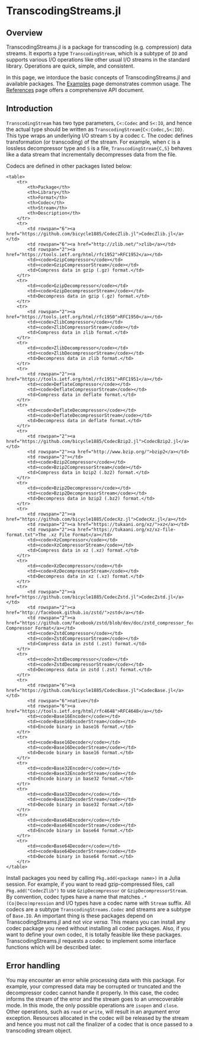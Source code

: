 TranscodingStreams.jl
=====================

Overview
--------

TranscodingStreams.jl is a package for transcoding (e.g. compression) data
streams. It exports a type `TranscodingStream`, which is a subtype of `IO` and
supports various I/O operations like other usual I/O streams in the standard
library. Operations are quick, simple, and consistent.

In this page, we intorduce the basic concepts of TranscodingStreams.jl and
available packages. The [Examples](@ref) page demonstrates common usage. The
[References](@ref) page offers a comprehensive API document.


Introduction
------------

`TranscodingStream` has two type parameters, `C<:Codec` and `S<:IO`, and hence
the actual type should be written as `TranscodingStream{C<:Codec,S<:IO}`. This
type wraps an underlying I/O stream `S` by a codec `C`. The codec defines
transformation (or transcoding) of the stream. For example, when `C` is a
lossless decompressor type and `S` is a file, `TranscodingStream{C,S}` behaves
like a data stream that incrementally decompresses data from the file.

Codecs are defined in other packages listed below:

```@raw html
<table>
    <tr>
        <th>Package</th>
        <th>Library</th>
        <th>Format</th>
        <th>Codec</th>
        <th>Stream</th>
        <th>Description</th>
    </tr>
    <tr>
        <td rowspan="6"><a href="https://github.com/bicycle1885/CodecZlib.jl">CodecZlib.jl</a></td>
        <td rowspan="6"><a href="http://zlib.net/">zlib</a></td>
        <td rowspan="2"><a href="https://tools.ietf.org/html/rfc1952">RFC1952</a></td>
        <td><code>GzipCompressor</code></td>
        <td><code>GzipCompressorStream</code></td>
        <td>Compress data in gzip (.gz) format.</td>
    </tr>
    <tr>
        <td><code>GzipDecompressor</code></td>
        <td><code>GzipDecompressorStream</code></td>
        <td>Decompress data in gzip (.gz) format.</td>
    </tr>
    <tr>
        <td rowspan="2"><a href="https://tools.ietf.org/html/rfc1950">RFC1950</a></td>
        <td><code>ZlibCompressor</code></td>
        <td><code>ZlibCompressorStream</code></td>
        <td>Compress data in zlib format.</td>
    </tr>
    <tr>
        <td><code>ZlibDecompressor</code></td>
        <td><code>ZlibDecompressorStream</code></td>
        <td>Decompress data in zlib format.</td>
    </tr>
    <tr>
        <td rowspan="2"><a href="https://tools.ietf.org/html/rfc1951">RFC1951</a></td>
        <td><code>DeflateCompressor</code></td>
        <td><code>DeflateCompressorStream</code></td>
        <td>Compress data in deflate format.</td>
    </tr>
    <tr>
        <td><code>DeflateDecompressor</code></td>
        <td><code>DeflateDecompressorStream</code></td>
        <td>Decompress data in deflate format.</td>
    </tr>
    <tr>
        <td rowspan="2"><a href="https://github.com/bicycle1885/CodecBzip2.jl">CodecBzip2.jl</a></td>
        <td rowspan="2"><a href="http://www.bzip.org/">bzip2</a></td>
        <td rowspan="2"></td>
        <td><code>Bzip2Compressor</code></td>
        <td><code>Bzip2CompressorStream</code></td>
        <td>Compress data in bzip2 (.bz2) format.</td>
    </tr>
    <tr>
        <td><code>Bzip2Decompressor</code></td>
        <td><code>Bzip2DecompressorStream</code></td>
        <td>Decompress data in bzip2 (.bz2) format.</td>
    </tr>
    <tr>
        <td rowspan="2"><a href="https://github.com/bicycle1885/CodecXz.jl">CodecXz.jl</a></td>
        <td rowspan="2"><a href="https://tukaani.org/xz/">xz</a></td>
        <td rowspan="2"><a href="https://tukaani.org/xz/xz-file-format.txt">The .xz File Format</a></td>
        <td><code>XzCompressor</code></td>
        <td><code>XzCompressorStream</code></td>
        <td>Compress data in xz (.xz) format.</td>
    </tr>
    <tr>
        <td><code>XzDecompressor</code></td>
        <td><code>XzDecompressorStream</code></td>
        <td>Decompress data in xz (.xz) format.</td>
    </tr>
    <tr>
        <td rowspan="2"><a href="https://github.com/bicycle1885/CodecZstd.jl">CodecZstd.jl</a></td>
        <td rowspan="2"><a href="http://facebook.github.io/zstd/">zstd</a></td>
        <td rowspan="2"><a href="https://github.com/facebook/zstd/blob/dev/doc/zstd_compressor_format.md">Zstandard Compressor Format</a></td>
        <td><code>ZstdCompressor</code></td>
        <td><code>ZstdCompressorStream</code></td>
        <td>Compress data in zstd (.zst) format.</td>
    </tr>
    <tr>
        <td><code>ZstdDecompressor</code></td>
        <td><code>ZstdDecompressorStream</code></td>
        <td>Decompress data in zstd (.zst) format.</td>
    </tr>
    <tr>
        <td rowspan="6"><a href="https://github.com/bicycle1885/CodecBase.jl">CodecBase.jl</a></td>
        <td rowspan="6">native</td>
        <td rowspan="6"><a href="https://tools.ietf.org/html/rfc4648">RFC4648</a></td>
        <td><code>Base16Encoder</code></td>
        <td><code>Base16EncoderStream</code></td>
        <td>Encode binary in base16 format.</td>
    </tr>
    <tr>
        <td><code>Base16Decoder</code></td>
        <td><code>Base16DecoderStream</code></td>
        <td>Decode binary in base16 format.</td>
    </tr>
    <tr>
        <td><code>Base32Encoder</code></td>
        <td><code>Base32EncoderStream</code></td>
        <td>Encode binary in base32 format.</td>
    </tr>
    <tr>
        <td><code>Base32Decoder</code></td>
        <td><code>Base32DecoderStream</code></td>
        <td>Decode binary in base32 format.</td>
    </tr>
    <tr>
        <td><code>Base64Encoder</code></td>
        <td><code>Base64EncoderStream</code></td>
        <td>Encode binary in base64 format.</td>
    </tr>
    <tr>
        <td><code>Base64Decoder</code></td>
        <td><code>Base64DecoderStream</code></td>
        <td>Decode binary in base64 format.</td>
    </tr>
</table>
```

Install packages you need by calling `Pkg.add(<package name>)` in a Julia
session. For example, if you want to read gzip-compressed files, call
`Pkg.add("CodecZlib")` to use `GzipDecompressor` or `GzipDecompressorStream`.
By convention, codec types have a name that matches `.*(Co|Deco)mpression` and
I/O types have a codec name with `Stream` suffix. All codecs are a subtype
`TranscodingStreams.Codec` and streams are a subtype of `Base.IO`. An important
thing is these packages depend on TranscodingStreams.jl and not *vice versa*.
This means you can install any codec package you need without installing all
codec packages.  Also, if you want to define your own codec, it is totally
feasible like these packages.  TranscodingStreams.jl requests a codec to
implement some interface functions which will be described later.


Error handling
--------------

You may encounter an error while processing data with this package. For example,
your compressed data may be corrupted or truncated and the decompressor codec
cannot handle it properly. In this case, the codec informs the stream of the
error and the stream goes to an unrecoverable mode. In this mode, the only
possible operations are `isopen` and `close`. Other operations, such as `read`
or `write`, will result in an argument error exception. Resources allocated in
the codec will be released by the stream and hence you must not call the
finalizer of a codec that is once passed to a transcoding stream object.
